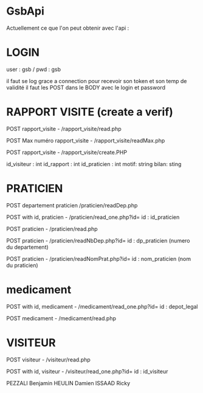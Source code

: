 # GsbApi
Actuellement ce que l'on peut obtenir avec l'api :

# LOGIN
user : gsb / pwd : gsb 

il faut se log grace a connection pour recevoir son token et son temp de validité
il faut les POST dans le BODY avec le login et password

# RAPPORT VISITE (create a verif)
POST rapport_visite - /rapport_visite/read.php

POST Max numéro rapport_visite - /rapport_visite/readMax.php

POST rapport_visite - /rapport_visite/create.PHP

id_visiteur : int id_rapport : int id_praticien : int motif: string bilan: sting

# PRATICIEN
POST departement praticien /praticien/readDep.php

POST with id, praticien - /praticien/read_one.php?id= 
id : id_praticien

POST praticien - /praticien/read.php

POST praticien - /praticien/readNbDep.php?id= 
id : dp_praticien (numero du departement)

POST praticien - /praticien/readNomPrat.php?id= 
id : nom_praticien (nom du praticien)

# medicament
POST with id, medicament - /medicament/read_one.php?id= 
id : depot_legal

POST medicament - /medicament/read.php

# VISITEUR
POST visiteur - /visiteur/read.php

POST with id, visiteur - /visiteur/read_one.php?id= 
id : id_visiteur



PEZZALI Benjamin HEULIN Damien ISSAAD Ricky
